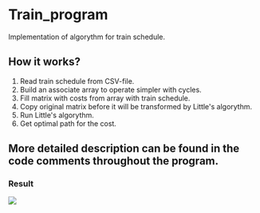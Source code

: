 # Train_program
Implementation of algorythm for train schedule.

## How it works?
1. Read train schedule from CSV-file.
2. Build an associate array to operate simpler with cycles.
3. Fill matrix with costs from array with train schedule.
4. Copy original matrix before it will be transformed by Little's algorythm.
5. Run Little's algorythm.
6. Get optimal path for the cost.

## More detailed description can be found in the code comments throughout the program.

### Result
<img src="https://ibb.co/r5cdPSq">
